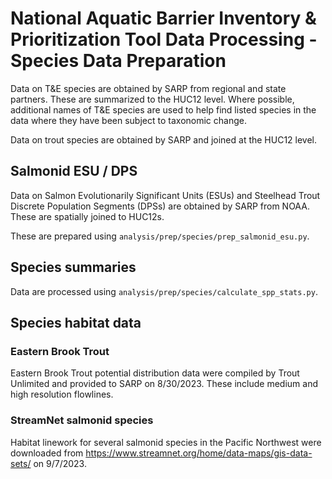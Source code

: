# National Aquatic Barrier Inventory & Prioritization Tool Data Processing - Species Data Preparation

Data on T&E species are obtained by SARP from regional and state partners. These
are summarized to the HUC12 level. Where possible, additional names of T&E species
are used to help find listed species in the data where they have been subject
to taxonomic change.

Data on trout species are obtained by SARP and joined at the HUC12 level.

## Salmonid ESU / DPS

Data on Salmon Evolutionarily Significant Units (ESUs) and Steelhead Trout
Discrete Population Segments (DPSs) are obtained by SARP from NOAA. These are
spatially joined to HUC12s.

These are prepared using `analysis/prep/species/prep_salmonid_esu.py`.

## Species summaries

Data are processed using `analysis/prep/species/calculate_spp_stats.py`.

## Species habitat data

### Eastern Brook Trout

Eastern Brook Trout potential distribution data were compiled by Trout Unlimited
and provided to SARP on 8/30/2023. These include medium and high resolution
flowlines.

### StreamNet salmonid species

Habitat linework for several salmonid species in the Pacific Northwest were
downloaded from https://www.streamnet.org/home/data-maps/gis-data-sets/
on 9/7/2023.
